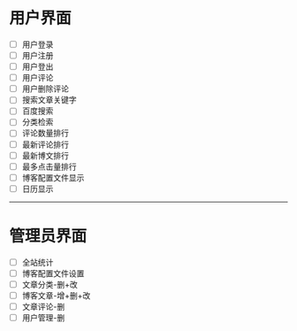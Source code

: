 # 用户界面

- [ ] 用户登录
- [ ] 用户注册
- [ ] 用户登出
- [ ] 用户评论
- [ ] 用户删除评论
- [ ] 搜索文章关键字
- [ ] 百度搜索
- [ ] 分类检索
- [ ] 评论数量排行
- [ ] 最新评论排行
- [ ] 最新博文排行
- [ ] 最多点击量排行
- [ ] 博客配置文件显示
- [ ] 日历显示

----

# 管理员界面

- [ ] 全站统计
- [ ] 博客配置文件设置 
- [ ] 文章分类-删+改
- [ ] 博客文章-增+删+改
- [ ] 文章评论-删
- [ ] 用户管理-删